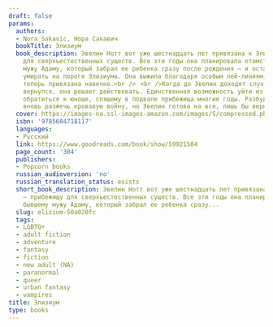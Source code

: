 ```yaml
---
draft: false
params:
  authors:
  - Nora Sakavic, Нора Сакавич
  bookTitle: Элизиум
  book_description: Эвелин Нотт вот уже шестнадцать лет привязана к Элизиуму — прибежищу
    для сверхъестественных существ. Все эти годы она планировала отомстить бывшему
    мужу Адаму, который забрал ее ребенка сразу после рождения — и оставил Эвелин
    умирать на пороге Элизиума. Она выжила благодаря особым лей-линиям, к которым
    теперь привязана навечно.<br />⠀<br />Когда до Эвелин доходят слухи, что Адам
    вернулся, она решает действовать. Единственная возможность уйти из Элизиума —
    обратиться к юноше, спящему в подвале прибежища многие годы. Разбудить его значит
    вновь разжечь кровавую войну, но Эвелин готова на все, лишь бы вернуть дочь.
  cover: https://images-na.ssl-images-amazon.com/images/S/compressed.photo.goodreads.com/books/1640333788i/59921504.jpg
  isbn: '9785604718117'
  languages:
  - Русский
  link: https://www.goodreads.com/book/show/59921504
  page_count: '304'
  publishers:
  - Popcorn books
  russian_audioversion: 'no'
  russian_translation_status: exists
  short_book_description: Эвелин Нотт вот уже шестнадцать лет привязана к Элизиуму
    — прибежищу для сверхъестественных существ. Все эти годы она планировала отомстить
    бывшему мужу Адаму, который забрал ее ребенка сразу...
  slug: elizium-50a020fc
  tags:
  - LGBTQ+
  - adult fiction
  - adventure
  - fantasy
  - fiction
  - new adult (NA)
  - paranormal
  - queer
  - urban fantasy
  - vampires
title: Элизиум
type: books
---
```

